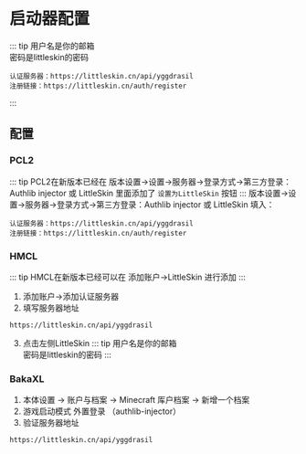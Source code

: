 # 启动器配置

::: tip
用户名是你的邮箱  
密码是littleskin的密码
```
认证服务器：https://littleskin.cn/api/yggdrasil
注册链接：https://littleskin.cn/auth/register
```
:::

## 配置

### PCL2

::: tip
PCL2在新版本已经在
版本设置->设置->服务器->登录方式->第三方登录：Authlib injector 或 LittleSkin
里面添加了 ``设置为LittleSkin``  按钮
:::
版本设置->设置->服务器->登录方式->第三方登录：Authlib injector 或 LittleSkin
填入：

```
认证服务器：https://littleskin.cn/api/yggdrasil
注册链接：https://littleskin.cn/auth/register
```

### HMCL

::: tip
HMCL在新版本已经可以在
添加账户->LittleSkin
进行添加
:::
1. 添加账户->添加认证服务器  
2. 填写服务器地址
```
https://littleskin.cn/api/yggdrasil
```
3. 点击左侧LittleSkin
::: tip
用户名是你的邮箱  
密码是littleskin的密码
:::

### BakaXL

1. 本体设置 -> 账户与档案 -> Minecraft 厍户档案 -> 新增一个档案  
2. 游戏启动模式 外置登录 （authlib-injector）
3. 验证服务器地址
```
https://littleskin.cn/api/yggdrasil
```
